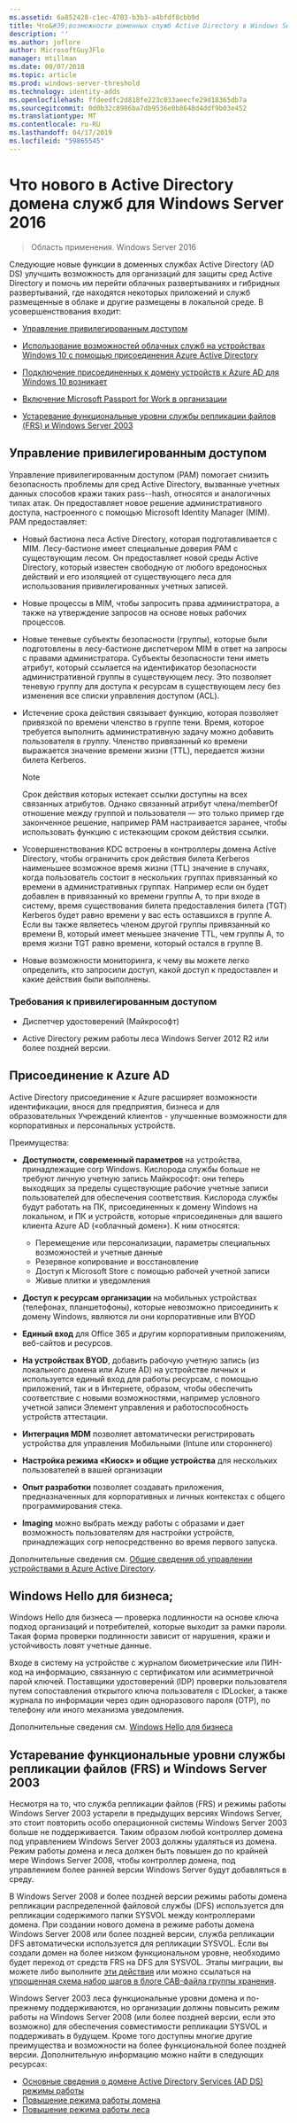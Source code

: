 ```yaml
---
ms.assetid: 6a852428-c1ec-4703-b3b3-a4bfdf8cbb9d
title: Что&#39;возможности доменных служб Active Directory в Windows Server 2016
description: ''
ms.author: joflore
author: MicrosoftGuyJFlo
manager: mtillman
ms.date: 08/07/2018
ms.topic: article
ms.prod: windows-server-threshold
ms.technology: identity-adds
ms.openlocfilehash: ffdeedfc2d818fe223c033aeecfe29d18365db7a
ms.sourcegitcommit: 0d0b32c8986ba7db9536e0b8648d4ddf9b03e452
ms.translationtype: MT
ms.contentlocale: ru-RU
ms.lasthandoff: 04/17/2019
ms.locfileid: "59865545"
---
```

# <a name="whats-new-in-active-directory-domain-services-for-windows-server-2016"></a>Что нового в Active Directory домена служб для Windows Server 2016

>Область применения. Windows Server 2016

Следующие новые функции в доменных службах Active Directory (AD DS) улучшить возможность для организаций для защиты сред Active Directory и помочь им перейти облачных развертываниях и гибридных развертываний, где находятся некоторых приложений и служб размещенные в облаке и другие размещены в локальной среде. В усовершенствования входит:  
  
- [Управление привилегированным доступом](https://docs.microsoft.com/microsoft-identity-manager/pam/privileged-identity-management-for-active-directory-domain-services)  
  
- [Использование возможностей облачных служб на устройствах Windows 10 с помощью присоединения Azure Active Directory](https://azure.microsoft.com/documentation/articles/active-directory-azureadjoin-overview/)
  
- [Подключение присоединенных к домену устройств к Azure AD для Windows 10 возникает](https://azure.microsoft.com/documentation/articles/active-directory-azureadjoin-devices-group-policy/)
  
- [Включение Microsoft Passport for Work в организации](https://azure.microsoft.com/documentation/articles/active-directory-azureadjoin-passport-deployment/)
  
- [Устаревание функциональные уровни службы репликации файлов (FRS) и Windows Server 2003](ad-ds/active-directory-functional-levels.md)  
  
## <a name="privileged-access-management"></a>Управление привилегированным доступом

Управление привилегированным доступом (PAM) помогает снизить безопасность проблемы для сред Active Directory, вызванные учетных данных способов кражи таких pass--hash, относятся и аналогичных типах атак. Он предоставляет новое решение административного доступа, настроенного с помощью Microsoft Identity Manager (MIM). PAM предоставляет:  
  
- Новый бастиона леса Active Directory, которая подготавливается с MIM. Лесу-бастионе имеет специальные доверия PAM с существующим лесом. Он предоставляет новой среды Active Directory, который известен свободную от любого вредоносных действий и его изоляцией от существующего леса для использования привилегированных учетных записей.  
  
- Новые процессы в MIM, чтобы запросить права администратора, а также на утверждение запросов на основе новых рабочих процессов.  
  
- Новые теневые субъекты безопасности (группы), которые были подготовлены в лесу-бастионе диспетчером MIM в ответ на запросы с правами администратора. Субъекты безопасности тени иметь атрибут, который ссылается на идентификатор безопасности административной группы в существующем лесу. Это позволяет теневую группу для доступа к ресурсам в существующем лесу без изменения все списки управления доступом (ACL).  
  
- Истечение срока действия связывает функцию, которая позволяет привязкой по времени членство в группе тени. Время, которое требуется выполнить административную задачу можно добавить пользователя в группу. Членство привязанный ко времени выражается значение времени жизни (TTL), передается жизни билета Kerberos.  
  
    > [!NOTE]  
    > Срок действия которых истекает ссылки доступны на всех связанных атрибутов. Однако связанный атрибут члена/memberOf отношение между группой и пользователя — это только пример где законченное решение, например PAM настраивается заранее, чтобы использовать функцию с истекающим сроком действия ссылки.  
  
- Усовершенствования KDC встроены в контроллеры домена Active Directory, чтобы ограничить срок действия билета Kerberos наименьшее возможное время жизни (TTL) значение в случаях, когда пользователь состоит в нескольких группах привязанный ко времени в административных группах. Например если он будет добавлен в привязанный ко времени группы A, то при входе в систему, время существования билета предоставления билета (TGT) Kerberos будет равно времени у вас есть оставшихся в группе A. Если вы также являетесь членом другой группы привязанный ко времени B, который имеет меньшее значение TTL, чем группы A, то время жизни TGT равно времени, который остался в группе B.  
  
- Новые возможности мониторинга, к чему вы можете легко определить, кто запросили доступ, какой доступ к предоставлен и какие действия были выполнены.  

### <a name="requirements-for-privileged-access-management"></a>Требования к привилегированным доступом
  
- Диспетчер удостоверений (Майкрософт)  
  
- Active Directory режим работы леса Windows Server 2012 R2 или более поздней версии.  
  
## <a name="azure-ad-join"></a>Присоединение к Azure AD

Active Directory присоединение к Azure расширяет возможности идентификации, внося для предприятия, бизнеса и для образовательных Учреждений клиентов - улучшенные возможности для корпоративных и персональных устройств.  
  
Преимущества:  
  
- **Доступности, современный параметров** на устройства, принадлежащие corp Windows. Кислорода службы больше не требуют личную учетную запись Майкрософт: они теперь выходящих за пределы существующие рабочие учетные записи пользователей для обеспечения соответствия. Кислорода службы будут работать на ПК, присоединенных к домену Windows на локальном, и ПК и устройств, которые «присоединены» для вашего клиента Azure AD («облачный домен»). К ним относятся:  

   - Перемещение или персонализации, параметры специальных возможностей и учетные данные  
   - Резервное копирование и восстановление  
   - Доступ к Microsoft Store с помощью рабочей учетной записи  
   - Живые плитки и уведомления  
  
- **Доступ к ресурсам организации** на мобильных устройствах (телефонах, планшетофоны), которые невозможно присоединить к домену Windows, являются ли они корпоративные или BYOD  
- **Единый вход** для Office 365 и другим корпоративным приложениям, веб-сайтов и ресурсов.  
- **На устройствах BYOD**, добавить рабочую учетную запись (из локального домена или Azure AD) на устройстве личных и используется единый вход для работы ресурсам, с помощью приложений, так и в Интернете, образом, чтобы обеспечить соответствие с новыми возможностями, например условного учетной записи Элемент управления и работоспособность устройств аттестации.  
- **Интеграция MDM** позволяет автоматически регистрировать устройства для управления Мобильными (Intune или стороннего)  
- **Настройка режима «Киоск» и общие устройства** для нескольких пользователей в вашей организации  
- **Опыт разработки** позволяет создавать приложения, предназначенных для корпоративных и личных контекстах с общего программирования стека.  
- **Imaging** можно выбрать между работы с образами и дает возможность пользователям для настройки устройств, принадлежащих corp непосредственно во время первого запуска.  
  
Дополнительные сведения см. [Общие сведения об управлении устройствами в Azure Active Directory](https://docs.microsoft.com/azure/active-directory/devices/overview).  
  
## <a name="windows-hello-for-business"></a>Windows Hello для бизнеса;

Windows Hello для бизнеса — проверка подлинности на основе ключа подход организаций и потребителей, которые выходит за рамки пароли. Такая форма проверки подлинности зависит от нарушения, кражи и устойчивость ловят учетные данные.  
  
Входе в систему на устройстве с журналом биометрические или ПИН-код на информацию, связанную с сертификатом или асимметричной парой ключей. Поставщики удостоверений (IDP) проверки пользователя путем сопоставления открытого ключа пользователя с IDLocker, а также журнала по информации через один одноразового пароля (OTP), по телефону или иного механизма уведомления.  
  
Дополнительные сведения см. [Windows Hello для бизнеса](https://docs.microsoft.com/windows/security/identity-protection/hello-for-business/hello-identity-verification)  
  
## <a name="deprecation-of-file-replication-service-frs-and-windows-server-2003-functional-levels"></a>Устаревание функциональные уровни службы репликации файлов (FRS) и Windows Server 2003

Несмотря на то, что служба репликации файлов (FRS) и режимы работы Windows Server 2003 устарели в предыдущих версиях Windows Server, это стоит повторить особо операционной системы Windows Server 2003 больше не поддерживается. Таким образом любой контроллер домена под управлением Windows Server 2003 должны удаляться из домена. Режим работы домена и леса должен быть повышен до по крайней мере Windows Server 2008, чтобы контроллер домена, под управлением более ранней версии Windows Server будут добавляться в среду.

В Windows Server 2008 и более поздней версии режимы работы домена репликации распределенной файловой службы (DFS) используется для репликации содержимого папки SYSVOL между контроллерами домена. При создании нового домена в режиме работы домена Windows Server 2008 или более поздней версии, служба репликации DFS автоматически используется для репликации SYSVOL. Если вы создали домен на более низком функциональном уровне, необходимо будет переход от средств FRS на DFS для SYSVOL. Этапы миграции, вы можете либо выполните [эти действия](https://docs.microsoft.com/previous-versions/windows/it-pro/windows-server-2008-R2-and-2008/dd640019\(v=ws.10\)) или можно ссылаться на [упрощенная схема набор шагов в блоге CAB-файла группы хранения](http://blogs.technet.com/b/filecab/archive/2014/06/25/streamlined-migration-of-frs-to-dfsr-sysvol.aspx).  
  
Windows Server 2003 леса функциональные уровни домена и по-прежнему поддерживаются, но организации должны повысить режим работы на Windows Server 2008 (или более поздней версии, если это возможно) для обеспечения совместимости репликации SYSVOL и поддерживать в будущем. Кроме того доступны многие другие преимущества и возможности на более функциональной более поздней версии. Дополнительную информацию можно найти в следующих ресурсах:  

- [Основные сведения о домене Active Directory Services (AD DS) режимы работы](ad-ds/active-directory-functional-levels.md)  
- [Повышение режима работы домена](https://docs.microsoft.com/previous-versions/windows/it-pro/windows-server-2008-R2-and-2008/cc753104\(v=ws.11\))  
- [Повышение режима работы леса](https://docs.microsoft.com/previous-versions/windows/it-pro/windows-server-2008-R2-and-2008/cc730985\(v=ws.11\))  
